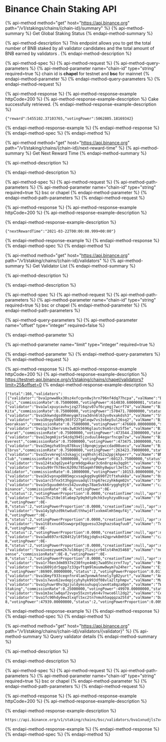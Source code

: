 # Binance Chain Staking API

{% api-method method="get" host="https://api.binance.org" path="/v1/stakings/chains/{chain-id}/summary" %}
{% api-method-summary %}
Get Global Staking Status
{% endapi-method-summary %}

{% api-method-description %}
This endpoint allows you to get the total number of BNB staked by all validator candidates and the total amount of BNB earned by validators .
{% endapi-method-description %}

{% api-method-spec %}
{% api-method-request %}
{% api-method-query-parameters %}
{% api-method-parameter name="chain-id" type="string" required=true %}
chain id is **chapel** for testnet and **bsc** for mainnet
{% endapi-method-parameter %}
{% endapi-method-query-parameters %}
{% endapi-method-request %}

{% api-method-response %}
{% api-method-response-example httpCode=200 %}
{% api-method-response-example-description %}
Cake successfully retrieved.
{% endapi-method-response-example-description %}

```
{"reward":5455102.37103765,"votingPower":5062805.18169342}
```
{% endapi-method-response-example %}
{% endapi-method-response %}
{% endapi-method-spec %}
{% endapi-method %}

{% api-method method="get" host="https://api.binance.org" path="/v1/staking/chains/{chain-id}/next-reward-time" %}
{% api-method-summary %}
Get Next Reward Time
{% endapi-method-summary %}

{% api-method-description %}

{% endapi-method-description %}

{% api-method-spec %}
{% api-method-request %}
{% api-method-path-parameters %}
{% api-method-parameter name="chain-id" type="string" required=true %}
bsc or chapel
{% endapi-method-parameter %}
{% endapi-method-path-parameters %}
{% endapi-method-request %}

{% api-method-response %}
{% api-method-response-example httpCode=200 %}
{% api-method-response-example-description %}

{% endapi-method-response-example-description %}

```
{"nextRewardTime":"2021-03-22T00:00:00.999+00:00"}
```
{% endapi-method-response-example %}
{% endapi-method-response %}
{% endapi-method-spec %}
{% endapi-method %}

{% api-method method="get" host="https://api.binance.org" path="/v1/staking/chains/{chain-id}/validators" %}
{% api-method-summary %}
Get Validator List
{% endapi-method-summary %}

{% api-method-description %}

{% endapi-method-description %}

{% api-method-spec %}
{% api-method-request %}
{% api-method-path-parameters %}
{% api-method-parameter name="chain-id" type="string" required=true %}
bsc or chapel
{% endapi-method-parameter %}
{% endapi-method-path-parameters %}

{% api-method-query-parameters %}
{% api-method-parameter name="offset" type="integer" required=false %}

{% endapi-method-parameter %}

{% api-method-parameter name="limit" type="integer" required=true %}

{% endapi-method-parameter %}
{% endapi-method-query-parameters %}
{% endapi-method-request %}

{% api-method-response %}
{% api-method-response-example httpCode=200 %}
{% api-method-response-example-description %}
https://testnet-api.binance.org/v1/staking/chains/chapel/validators?limit=25&offset=0
{% endapi-method-response-example-description %}

```
{"total":166,"validators":[{"validator":"bva1pnww8kx30sz4xfcqvn8wjhrn796nf4dq77hcpa","valName":"Binance-Fuji","commissionRate":0.75000000,"votingPower":614030.60000001,"status":0,"votingPowerProportion":0.1213,"creationTime":null,"apr":0.00540000,"logoUrl":null,"delegatorNum":null},{"validator":"bva1wlxpuycavhvjzq27l6qzv07uf6cymgj7wcrf74","valName":"Binance-Kita","commissionRate":0.75000000,"votingPower":570471.78000000,"status":0,"votingPowerProportion":0.1127,"creationTime":null,"apr":0.00590000,"logoUrl":null,"delegatorNum":null},{"validator":"bva1kkwndgsd9hmnyqm7zsw3dnn6l63yv0vxakdsh3","valName":"StakeFun","commissionRate":0.25000000,"votingPower":500035.00000000,"status":0,"votingPowerProportion":0.0988,"creationTime":1615790212000,"apr":0.01880000,"logoUrl":null,"delegatorNum":null},{"validator":"bva10npy5809y303f227g4leqw7vs3s6ep5ul26sq2","valName":"Binance-Seoraksan","commissionRate":0.75000000,"votingPower":476669.00000000,"status":0,"votingPowerProportion":0.0942,"creationTime":null,"apr":0.00730000,"logoUrl":null,"delegatorNum":null},{"validator":"bva1p7s26ervsmv3w83k5696glautc9sm5rchz5f5e","valName":"Binance-Ararat","commissionRate":0.75000000,"votingPower":473544.23000000,"status":0,"votingPowerProportion":0.0935,"creationTime":null,"apr":0.00740000,"logoUrl":null,"delegatorNum":null},{"validator":"bva13egm8jsr54zdq3945jzvduul84egarfncqm7zw","valName":"Binance-Everest","commissionRate":0.75000000,"votingPower":473475.10000000,"status":0,"votingPowerProportion":0.0935,"creationTime":null,"apr":0.00640000,"logoUrl":null,"delegatorNum":null},{"validator":"bva15mgzha93ny878kuvjl0pnqmjygwccdad08uecu","valName":"Binance-Elbrus","commissionRate":0.75000000,"votingPower":263423.79000000,"status":0,"votingPowerProportion":0.0520,"creationTime":null,"apr":0.01380000,"logoUrl":null,"delegatorNum":null},{"validator":"bva15vvmregln3skagjcjxq9hshj452a2ppjkhperr","valName":"BNB48 Club","commissionRate":0.50000000,"votingPower":60123.75000000,"status":0,"votingPowerProportion":0.0119,"creationTime":null,"apr":0.09530000,"logoUrl":null,"delegatorNum":null},{"validator":"bva124ta3qd2ye4fgrm9dqp4kar3c6n8rqz4u3qg9t","valName":"Everstake_one","commissionRate":0.74000000,"votingPower":21951.00000000,"status":0,"votingPowerProportion":0.0043,"creationTime":null,"apr":0.12550000,"logoUrl":null,"delegatorNum":null},{"validator":"bva1u99rfh78ec6209z785aqmhf06hy8wpurl3et5c","valName":"Cosmic Validator","commissionRate":0.10000000,"votingPower":10153.00000000,"status":0,"votingPowerProportion":0.0020,"creationTime":1615465822000,"apr":1.12030000,"logoUrl":null,"delegatorNum":null},{"validator":"bva1k5vpnxpd805mgcvsagkqq9vg690f2tftehak8a","valName":"0x2VEV","commissionRate":0.10000000,"votingPower":10135.00000000,"status":1,"votingPowerProportion":0.0020,"creationTime":null,"apr":null,"logoUrl":null,"delegatorNum":null},{"validator":"bva1arc5fnx5t3hggnvuadqlltnp67eczyhk6qm02n","valName":"Staking4All","commissionRate":0.10000000,"votingPower":10132.00000000,"status":2,"votingPowerProportion":0.0020,"creationTime":null,"apr":1.11920000,"logoUrl":null,"delegatorNum":null},{"validator":"bva1n5guudmhtns542uvu0qs78ae5vkk6rygghg9j6","valName":"cz-binance","commissionRate":0E-8,"votingPower":0E-8,"status":2,"votingPowerProportion":0.0000,"creationTime":null,"apr":null,"logoUrl":null,"delegatorNum":null},{"validator":"bva17hc2t8el0la6ep7p9q9dtp9chk5vyhzyu8ksup","valName":"blablabla","commissionRate":0E-8,"votingPower":0E-8,"status":2,"votingPowerProportion":0.0000,"creationTime":null,"apr":null,"logoUrl":null,"delegatorNum":null},{"validator":"bva14y3ghzd9ktwdudlthhwj4flvxkm4lmh5mquf4j","valName":"verysoon","commissionRate":0E-8,"votingPower":0E-8,"status":2,"votingPowerProportion":0.0000,"creationTime":null,"apr":null,"logoUrl":null,"delegatorNum":null},{"validator":"bva1t8txnud45swwprpd3ggvesu32eghazs6aqfuu0","valName":"TodayClassroomMay","commissionRate":0E-8,"votingPower":0E-8,"status":2,"votingPowerProportion":0.0000,"creationTime":null,"apr":null,"logoUrl":null,"delegatorNum":null},{"validator":"bva1w8697xr8284t2yl0f56gjdq6vz42qprwk8mh54","valName":"cz@binance","commissionRate":0E-8,"votingPower":0E-8,"status":2,"votingPowerProportion":0.0000,"creationTime":null,"apr":null,"logoUrl":null,"delegatorNum":null},{"validator":"bva1xeezywem2k7ul66qnj7lzujcr94lst4hm35468","valName":"non-sense","commissionRate":0E-8,"votingPower":0E-8,"status":2,"votingPowerProportion":0.0000,"creationTime":null,"apr":null,"logoUrl":null,"delegatorNum":null},{"validator":"bva1r76en3dm8937e230fnye4m8j7wa05hczrnf7uy","valName":"BscScan","commissionRate":0.25000000,"votingPower":149970.00000000,"status":2,"votingPowerProportion":0.0296,"creationTime":null,"apr":null,"logoUrl":null,"delegatorNum":null},{"validator":"bva1609jdr5qpp7z33gvftqm9lmuumw0wym7u24her","valName":"EigenEisen","commissionRate":0E-8,"votingPower":86909.00000000,"status":2,"votingPowerProportion":0.0172,"creationTime":null,"apr":null,"logoUrl":null,"delegatorNum":null},{"validator":"bva16myf933ceqnfnr4lam7pnmwkfenely7g02yurt","valName":"AnkrValidator","commissionRate":0.10000000,"votingPower":67128.79389341,"status":2,"votingPowerProportion":0.0133,"creationTime":null,"apr":null,"logoUrl":null,"delegatorNum":null},{"validator":"bva1s7wuv62avdepjcyhyhyk993df08vla2ltphmpv","valName":"MathWallet","commissionRate":0.25000000,"votingPower":49970.00000000,"status":2,"votingPowerProportion":0.0099,"creationTime":null,"apr":null,"logoUrl":null,"delegatorNum":null},{"validator":"bva1yhuwr0hv3gzjuldymssuhupqlcwx4ta8qza0pn","valName":"TW Staking","commissionRate":0.25000000,"votingPower":49970.00000000,"status":2,"votingPowerProportion":0.0099,"creationTime":null,"apr":null,"logoUrl":null,"delegatorNum":null},{"validator":"bva1m3aclw8qaf2vvpx55xznty6n4v7nwce6ll2dg2","valName":"CertiK","commissionRate":0.25000000,"votingPower":49970.00000000,"status":2,"votingPowerProportion":0.0099,"creationTime":null,"apr":null,"logoUrl":null,"delegatorNum":null},{"validator":"bva1fc90hdy0ew3lxqfl5xc2tn7nmuh5aqqqza25td","valName":"DareDandelion","commissionRate":0E-8,"votingPower":47939.00000000,"status":2,"votingPowerProportion":0.0095,"creationTime":null,"apr":null,"logoUrl":null,"delegatorNum":null}]}
```
{% endapi-method-response-example %}
{% endapi-method-response %}
{% endapi-method-spec %}
{% endapi-method %}

{% api-method method="get" host="https://api.binance.org" path="/v1/staking/chains/{chain-id}/validators/{validator}" %}
{% api-method-summary %}
Query validator details
{% endapi-method-summary %}

{% api-method-description %}

{% endapi-method-description %}

{% api-method-spec %}
{% api-method-request %}
{% api-method-path-parameters %}
{% api-method-parameter name="chain-id" type="string" required=true %}
bsc or chapel
{% endapi-method-parameter %}
{% endapi-method-path-parameters %}
{% endapi-method-request %}

{% api-method-response %}
{% api-method-response-example httpCode=200 %}
{% api-method-response-example-description %}

{% endapi-method-response-example-description %}

```
https://api.binance.org/v1/staking/chains/bsc/validators/bva1xnudjls7x4p48qrk0j247htt7rl2k2dzp3mr3j
```
{% endapi-method-response-example %}
{% endapi-method-response %}
{% endapi-method-spec %}
{% endapi-method %}

